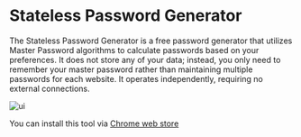 # Stateless Password Generator
The Stateless Password Generator is a free password generator that utilizes Master Password algorithms to calculate passwords based on your preferences. It does not store any of your data; instead, you only need to remember your master password rather than maintaining multiple passwords for each website. It operates independently, requiring no external connections.

![ui](https://github.com/user-attachments/assets/3fee35ef-4058-4885-aed0-7ca888b9496e)


You can install this tool via [Chrome web store](https://chromewebstore.google.com/detail/stateless-password-manage/cfmcfaddoadgpdnhbnofmbnhooigchlk)
